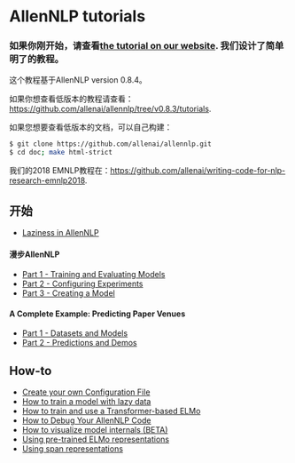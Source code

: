 # AllenNLP tutorials

### 如果你刚开始，请查看[the tutorial on our website](https://allennlp.org/tutorials). 我们设计了简单明了的教程。

这个教程基于AllenNLP version 0.8.4。

如果你想查看低版本的教程请查看：https://github.com/allenai/allennlp/tree/v0.8.3/tutorials.

如果您想要查看低版本的文档，可以自己构建：

```bash
$ git clone https://github.com/allenai/allennlp.git
$ cd doc; make html-strict
```

我们的2018 EMNLP教程在：https://github.com/allenai/writing-code-for-nlp-research-emnlp2018.

## 开始

- [Laziness in AllenNLP](getting_started/laziness.md)

#### 漫步AllenNLP

- [Part 1 - Training and Evaluating Models](getting_started/walk_through_allennlp/training_and_evaluating.md)
- [Part 2 - Configuring Experiments](getting_started/walk_through_allennlp/configuration.md)
- [Part 3 - Creating a Model](getting_started/walk_through_allennlp/creating_a_model.md)

#### A Complete Example: Predicting Paper Venues

- [Part 1 - Datasets and Models](getting_started/predicting_paper_venues/predicting_paper_venues_pt1.md)
- [Part 2 - Predictions and Demos](getting_started/predicting_paper_venues/predicting_paper_venues_pt2.md)

## How-to

- [Create your own Configuration File](how_to/create_a_configuration.md)
- [How to train a model with lazy data](how_to/laziness.md)
- [How to train and use a Transformer-based ELMo](how_to/training_transformer_elmo.md)
- [How to Debug Your AllenNLP Code](how_to/using_a_debugger.md)
- [How to visualize model internals (BETA)](how_to/visualizing_model_internals.md)
- [Using pre-trained ELMo representations](how_to/elmo.md)
- [Using span representations](how_to/span_representations.md)

